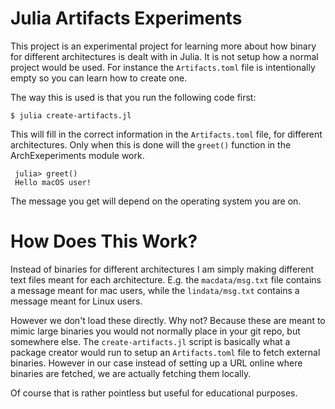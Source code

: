 # Julia Artifacts Experiments

This project is an experimental project for learning more about how binary for different architectures is dealt with in Julia. It is not setup how a normal project would be used. For instance the `Artifacts.toml` file is intentionally empty so you can learn how to create one.

The way this is used is that you run the following code first:

    $ julia create-artifacts.jl
    
This will fill in the correct information in the `Artifacts.toml` file, for different architectures. Only when this is done will the `greet()` function in the ArchExeperiments module work.

     julia> greet()
     Hello macOS user!

The message you get will depend on the operating system you are on.

# How Does This Work?
Instead of binaries for different architectures I am simply making different text files meant for each architecture. E.g. the `macdata/msg.txt` file contains a message meant for mac users, while the `lindata/msg.txt` contains a message meant for Linux users.

However we don't load these directly. Why not? Because these are meant to mimic large binaries you would not normally place in your git repo, but somewhere else. The `create-artifacts.jl` script is basically what a package creator would run to setup an `Artifacts.toml` file to fetch external binaries. However in our case instead of setting up a URL online where binaries are fetched, we are actually fetching them locally.

Of course that is rather pointless but useful for educational purposes.
